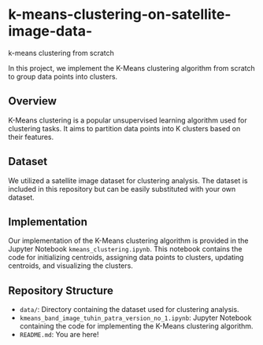 # k-means-clustering-on-satellite-image-data-
k-means clustering from scratch

In this project, we implement the K-Means clustering algorithm from scratch to group data points into clusters.

## Overview

K-Means clustering is a popular unsupervised learning algorithm used for clustering tasks. It aims to partition data points into K clusters based on their features.

## Dataset

We utilized a satellite image dataset for clustering analysis. The dataset is included in this repository but can be easily substituted with your own dataset.

## Implementation

Our implementation of the K-Means clustering algorithm is provided in the Jupyter Notebook `kmeans_clustering.ipynb`. This notebook contains the code for initializing centroids, assigning data points to clusters, updating centroids, and visualizing the clusters.

## Repository Structure

- `data/`: Directory containing the dataset used for clustering analysis.
- `kmeans_band_image_tuhin_patra_version_no_1.ipynb`: Jupyter Notebook containing the code for implementing the K-Means clustering algorithm.
- `README.md`: You are here!

